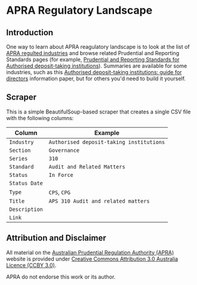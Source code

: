 # APRA Regulatory Landscape

## Introduction

One way to learn about APRA reagulatory landscape is to look at the list of [APRA regulted industries](https://www.apra.gov.au/industries) and browse related Prudential and Reporting Standards pages (for example, [Prudential and Reporting Standards for Authorised deposit-taking institutions](https://www.apra.gov.au/industries/1/standards)). Summaries are available for some industries, such as this [Authorised deposit-taking institutions: guide for directors](https://www.apra.gov.au/information-paper-authorised-deposit-taking-institutions-guide-for-directors) information paper, but for others you'd need to build it yourself.

## Scraper

This is a simple BeautifulSoup-based scraper that creates a single CSV file with the following columns:

| Column        | Example                                  |
| ------------- | ---------------------------------------- |
| `Industry`    | `Authorised deposit-taking institutions` |
| `Section`     | `Governance`                             |
| `Series`      | `310`                                    |
| `Standard`    | `Audit and Related Matters`              |
| `Status`      | `In Force`                               |
| `Status Date` |                                          |
| `Type`        | `CPS`, `CPG`                             |
| `Title`       | `APS 310 Audit and related matters`      |
| `Description` |                                          |
| `Link`        |                                          |

## Attribution and Disclaimer

All material on the [Australian Prudential Regulation Authority (APRA)](https://www.apra.gov.au/) website is provided under [Creative Commons Attribution 3.0 Australia Licence (CCBY 3.0)](www.creativecommons.org/licenses/by/3.0/au/).

APRA do not endorse this work or its author.